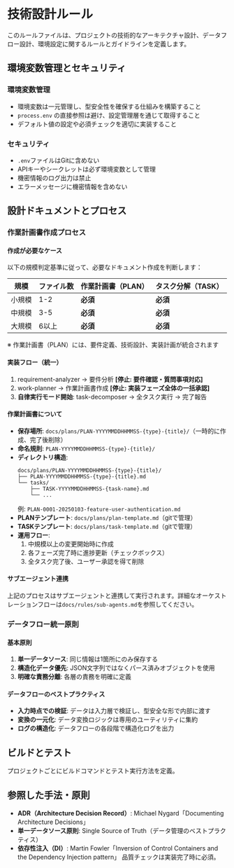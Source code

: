 <!--
Based on ai-coding-project-boilerplate by Shinsuke Kagawa
https://github.com/shinpr/ai-coding-project-boilerplate
-->

# 技術設計ルール

このルールファイルは、プロジェクトの技術的なアーキテクチャ設計、データフロー設計、環境設定に関するルールとガイドラインを定義します。

## 環境変数管理とセキュリティ

### 環境変数管理
- 環境変数は一元管理し、型安全性を確保する仕組みを構築すること
- `process.env` の直接参照は避け、設定管理層を通じて取得すること
- デフォルト値の設定や必須チェックを適切に実装すること

### セキュリティ
- `.env`ファイルはGitに含めない
- APIキーやシークレットは必ず環境変数として管理
- 機密情報のログ出力は禁止
- エラーメッセージに機密情報を含めない

## 設計ドキュメントとプロセス

### 作業計画書作成プロセス

#### 作成が必要なケース

以下の規模判定基準に従って、必要なドキュメント作成を判断します：

| 規模 | ファイル数 | 作業計画書（PLAN） | タスク分解（TASK） |
|------|-----------|-----------------|------------------|
| 小規模 | 1-2 | **必須** | **必須** |
| 中規模 | 3-5 | **必須** | **必須** |
| 大規模 | 6以上 | **必須** | **必須** |

※ 作業計画書（PLAN）には、要件定義、技術設計、実装計画が統合されます

#### 実装フロー（統一）
1. requirement-analyzer → 要件分析 **[停止: 要件確認・質問事項対応]**
2. work-planner → 作業計画書作成 **[停止: 実装フェーズ全体の一括承認]**
3. **自律実行モード開始**: task-decomposer → 全タスク実行 → 完了報告

#### 作業計画書について
- **保存場所**: `docs/plans/PLAN-YYYYMMDDHHMMSS-{type}-{title}/`（一時的に作成、完了後削除）
- **命名規則**: `PLAN-YYYYMMDDHHMMSS-{type}-{title}/`
- **ディレクトリ構造**: 
  ```
  docs/plans/PLAN-YYYYMMDDHHMMSS-{type}-{title}/
  ├── PLAN-YYYYMMDDHHMMSS-{type}-{title}.md
  └── tasks/
      ├── TASK-YYYYMMDDHHMMSS-{task-name}.md
      └── ...
  ```
  例: `PLAN-0001-20250103-feature-user-authentication.md`
- **PLANテンプレート**: `docs/plans/plan-template.md`（gitで管理）
- **TASKテンプレート**: `docs/plans/task-template.md`（gitで管理）
- **運用フロー**: 
  1. 中規模以上の変更開始時に作成
  2. 各フェーズ完了時に進捗更新（チェックボックス）
  3. 全タスク完了後、ユーザー承認を得て削除

#### サブエージェント連携
上記のプロセスはサブエージェントと連携して実行されます。詳細なオーケストレーションフローは`docs/rules/sub-agents.md`を参照してください。

### データフロー統一原則

#### 基本原則
1. **単一データソース**: 同じ情報は1箇所にのみ保存する
2. **構造化データ優先**: JSON文字列ではなくパース済みオブジェクトを使用
3. **明確な責務分離**: 各層の責務を明確に定義

#### データフローのベストプラクティス
- **入力時点での検証**: データは入力層で検証し、型安全な形で内部に渡す
- **変換の一元化**: データ変換ロジックは専用のユーティリティに集約
- **ログの構造化**: データフローの各段階で構造化ログを出力

## ビルドとテスト

プロジェクトごとにビルドコマンドとテスト実行方法を定義。

## 参照した手法・原則
- **ADR（Architecture Decision Record）**: Michael Nygard「Documenting Architecture Decisions」
- **単一データソース原則**: Single Source of Truth（データ管理のベストプラクティス）
- **依存性注入（DI）**: Martin Fowler「Inversion of Control Containers and the Dependency Injection pattern」
品質チェックは実装完了時に必須。